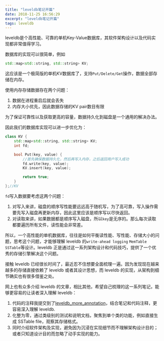 ```yaml
---
title: "leveldb笔记开篇"
date: 2018-11-25 16:56:29
excerpt: "leveldb笔记开篇"
tags: leveldb
---
```


leveldb是个高性能、可靠的单机Key-Value数据库，其软件架构设计以及代码实现都非常值得学习。

数据库的实现可以很简单，例如

```cpp
std::map<std::string, std::string> KV;
```

这应该是一个极简版的单机KV数据库了，支持`Put/Delete/Get`操作，数据全部存储在内存。

使用内存存储数据存在两个问题：

1. 数据在进程重启后就会丢失  
2. 内存大小优先，因此数据存储的KV pair数目有限  

为了保证可靠性以及获取更高的容量，数据持久化到磁盘是一个通用的解决办法。

因此我们的数据库实现可以进一步优化为：

```cpp
class KV {
    std::map<std::string, std::string> KV;
    int fd;

    bool Put(key, value) {
        //首先确保数据持久化，然后再写入内存，之后返回用户写入成功
        fd.write(key, value);
        KV.insert(key, value);

        return true;
    }
};//KV

```

`fd`写入数据要考虑这两个问题：

1. 对写入来讲，磁盘的顺序写性能要远远高于随机写，为了高可靠，写入操作需要先写入磁盘再更新内存，因此这里应该是顺序写以尽快返回。  
2. 对读取来讲，如果数据都是顺序写入磁盘，所以`key`是无序的。那么每次读取都要遍历所有文件，读性能会非常差。  

所以，一个高性能的单机数据库，往往是如何平衡读性能、写性能、存储大小的问题，思考这个问题，才能够理解 leveldb 的`write-ahead logging` `MemTable` `SSTable`等设计。leveldb 正是通过这一系列架构设计和代码技巧，提供了一个优秀的存储引擎解决这个问题。

接触 leveldb 已经很长时间了，最近忍不住想要全面梳理一遍。因为发现现在越来越多的存储直接依赖了 leveldb 或者其设计思想，而 leveldb 的实现，从架构到细节确实也有很多借鉴之处。

网上也有众多介绍 leveldb 的文章，相比其他，希望自己梳理的这一系列笔记，能够更容易的让读者深入理解 leveldb：

1. 代码的注释我提交到了[leveldb_more_annotation](https://github.com/yingshin/leveldb_more_annotation)，结合笔记和代码注释，更容易深入理解 leveldb.  
2. 化整为零，通过类级别的测试和说明文档，聚焦到单个类的功能，例如直接生成 SSTable file，观察其存储格式。  
3. 同时介绍软件架构及实现，避免因为沉浸在实现细节而不理解架构设计目的；或者只知道设计目的而忽略了动手实现的能力。  
